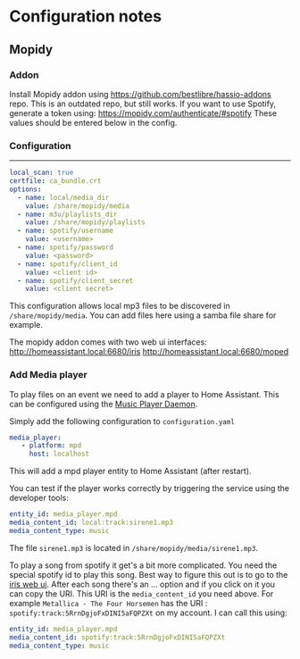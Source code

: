 # Configuration notes 

## Mopidy 

### Addon

Install Mopidy addon using https://github.com/bestlibre/hassio-addons repo. This is an outdated repo, but still works. 
If you want to use Spotify, generate a token using: https://mopidy.com/authenticate/#spotify
These values should be entered below in the config. 

### Configuration 

-----


```yaml
local_scan: true
certfile: ca_bundle.crt
options:
  - name: local/media_dir
    value: /share/mopidy/media
  - name: m3u/playlists_dir
    value: /share/mopidy/playlists
  - name: spotify/username
    value: <username>
  - name: spotify/password
    value: <password>
  - name: spotify/client_id
    value: <client id>
  - name: spotify/client_secret
    value: <client secret>
```

This configuration allows local mp3 files to be discovered in `/share/mopidy/media`. 
You can add files here using a samba file share for example. 

The mopidy addon comes with two web ui interfaces: 
http://homeassistant.local:6680/iris
http://homeassistant.local:6680/moped

### Add Media player

To play files on an event we need to add a player to Home Assistant. This can be configured using the [Music Player Daemon](https://www.home-assistant.io/integrations/mpd/).

Simply add the following configuration to `configuration.yaml`
```yaml
media_player:
   - platform: mpd
     host: localhost
```

This will add a mpd player entity to Home Assistant (after restart). 

You can test if the player works correctly by triggering the service using the developer tools: 

```yaml
entity_id: media_player.mpd
media_content_id: local:track:sirene1.mp3
media_content_type: music
```

The file `sirene1.mp3` is located in `/share/mopidy/media/sirene1.mp3`.

To play a song from spotify it get's a bit more complicated. You need the special spotify id to play this song. Best way to figure this out is to go to the [iris web ui](http://homeassistant.local:6680/iris). After each song there's an ... option and if you click on it you can copy the URI. This URI is the `media_content_id` you need above.
For example `Metallica - The Four Horsemen` has the URI : `spotify:track:5RrnDgjoFxDINI5aFQPZXt` on my account. 
I can call this using: 
```yaml
entity_id: media_player.mpd
media_content_id: spotify:track:5RrnDgjoFxDINI5aFQPZXt
media_content_type: music
```

